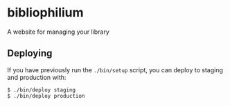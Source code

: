 # bibliophilium
A website for managing your library

## Deploying

If you have previously run the `./bin/setup` script,
you can deploy to staging and production with:

    $ ./bin/deploy staging
    $ ./bin/deploy production
